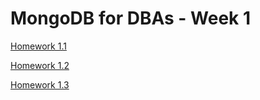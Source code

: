 # MongoDB for DBAs - Week 1

[Homework 1.1](hw1_1.md)

[Homework 1.2](hw1_2.md)

[Homework 1.3](hw1_3.md)

